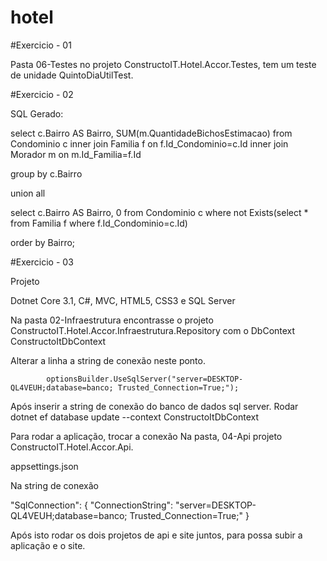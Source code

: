# hotel

#Exercicio - 01

Pasta 06-Testes no projeto ConstructoIT.Hotel.Accor.Testes, tem um teste de unidade QuintoDiaUtilTest.

#Exercicio - 02

SQL Gerado:

select c.Bairro AS Bairro, SUM(m.QuantidadeBichosEstimacao)
from Condominio c
inner join Familia f on f.Id_Condominio=c.Id
inner join Morador m on m.Id_Familia=f.Id

group by c.Bairro

union all

select c.Bairro AS Bairro, 0
from Condominio c
where not Exists(select * from Familia f where f.Id_Condominio=c.Id)

order by Bairro;

#Exercicio - 03

Projeto

Dotnet Core 3.1, C#, MVC, HTML5, CSS3 e SQL Server

Na pasta 02-Infraestrutura encontrasse o projeto ConstructoIT.Hotel.Accor.Infraestrutura.Repository com o DbContext ConstructoItDbContext

Alterar a linha a string de conexão neste ponto.

            optionsBuilder.UseSqlServer("server=DESKTOP-QL4VEUH;database=banco; Trusted_Connection=True;");
            
Após inserir a string de conexão do banco de dados sql server. 
Rodar dotnet ef database update --context ConstructoItDbContext

Para rodar a aplicação, trocar a conexão Na pasta, 04-Api projeto ConstructoIT.Hotel.Accor.Api.

appsettings.json

Na string de conexão

  "SqlConnection": {
    "ConnectionString": "server=DESKTOP-QL4VEUH;database=banco; Trusted_Connection=True;"
  }
  
Após isto rodar os dois projetos de api e site juntos, para possa subir a aplicação e o site.

